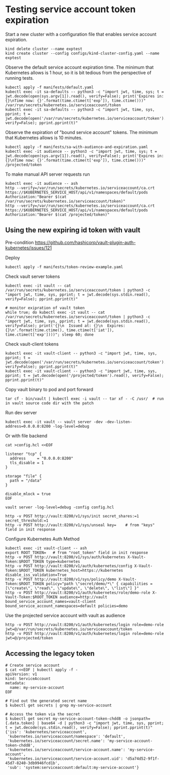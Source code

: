 
# Testing service account token expiration

Start a new cluster with a configuration file that enables service account expiration.

```console
kind delete cluster --name exptest
kind create cluster --config configs/kind-cluster-config.yaml --name exptest
```

Observe the default service account expiration time.
The minimum that Kubernetes allows is 1 hour, so it is bit tedious from the perspective of running tests.

```console
kubectl apply -f manifests/default.yaml
kubectl exec -it sa-defaults -- python3 -c "import jwt, time, sys; t = jwt.decode(open(sys.argv[1]).read(), verify=False); print('Expires in: {}\nTime now: {}'.format(time.ctime(t['exp']), time.ctime()))" /var/run/secrets/kubernetes.io/serviceaccount/token
kubectl exec -it sa-defaults -- python3 -c "import jwt, time, sys, pprint; t = jwt.decode(open('/var/run/secrets/kubernetes.io/serviceaccount/token').read(), verify=False); pprint.pprint(t)"
```

Observe the expiration of "bound service account" tokens.
The minimum that Kubernetes allows is 10 minutes.

```console
kubectl apply -f manifests/sa-with-audience-and-expiration.yaml
kubectl exec -it audience -- python3 -c "import jwt, time, sys; t = jwt.decode(open(sys.argv[1]).read(), verify=False); print('Expires in: {}\nTime now: {}'.format(time.ctime(t['exp']), time.ctime()))" /projected/token
```

To make manual API server requests run

```console
kubectl exec -it audience -- ash
http --verify=/var/run/secrets/kubernetes.io/serviceaccount/ca.crt https://$KUBERNETES_SERVICE_HOST/api/v1/namespaces/default/pods Authorization:"Bearer $(cat /var/run/secrets/kubernetes.io/serviceaccount/token)"
http --verify=/var/run/secrets/kubernetes.io/serviceaccount/ca.crt https://$KUBERNETES_SERVICE_HOST/api/v1/namespaces/default/pods Authorization:"Bearer $(cat /projected/token)"
```



## Using the new expiring id token with vault

Pre-condition https://github.com/hashicorp/vault-plugin-auth-kubernetes/issues/121

Deploy

```console
kubectl apply -f manifests/token-review-example.yaml
```

Check vault server tokens

```console
kubectl exec -it vault -- cat /var/run/secrets/kubernetes.io/serviceaccount/token | python3 -c "import jwt, time, sys, pprint; t = jwt.decode(sys.stdin.read(), verify=False); pprint.pprint(t)"

# monitor exipration of vault token
while true; do kubectl exec -it vault -- cat /var/run/secrets/kubernetes.io/serviceaccount/token | python3 -c "import jwt, time, sys, pprint; t = jwt.decode(sys.stdin.read(), verify=False); print('{}\n  Issued at: {}\n  Expires: {}\n'.format(time.ctime(), time.ctime(t['iat']), time.ctime(t['exp'])))"; sleep 60; done
```

Check vault-client tokens

```console
kubectl exec -it vault-client -- python3 -c "import jwt, time, sys, pprint; t = jwt.decode(open('/var/run/secrets/kubernetes.io/serviceaccount/token').read(), verify=False); pprint.pprint(t)"
kubectl exec -it vault-client -- python3 -c "import jwt, time, sys, pprint; t = jwt.decode(open('/projected/token').read(), verify=False); pprint.pprint(t)"
```

Copy vault binary to pod and port forward

```console
tar cf - bin/vault | kubectl exec -i vault -- tar xf - -C /usr/  # run in vault source code dir with the patch
```


Run dev server

```console
kubectl exec -it vault -- vault server -dev -dev-listen-address=0.0.0.0:8200 -log-level=debug
```

Or with file backend

```console
cat >config.hcl <<EOF

listener "tcp" {
  address     = "0.0.0.0:8200"
  tls_disable = 1
}

storage "file" {
  path = "/data"
}

disable_mlock = true
EOF

vault server -log-level=debug -config config.hcl

http -v POST http://vault:8200/v1/sys/init secret_shares:=1 secret_threshold:=1
http -v POST http://vault:8200/v1/sys/unseal key=    # from "keys" field in init response
```

Configure Kubernetes Auth Method

```console
kubectl exec -it vault-client -- ash
export ROOT_TOKEN=   # from "root_token" field in init response
http -v POST http://vault:8200/v1/sys/auth/kubernetes X-Vault-Token:$ROOT_TOKEN type=kubernetes
http -v POST http://vault:8200/v1/auth/kubernetes/config X-Vault-Token:$ROOT_TOKEN kubernetes_host=https://kubernetes disable_iss_validation=True
http -v POST http://vault:8200/v1/sys/policy/demo X-Vault-Token:$ROOT_TOKEN policy="path \"secret/demo/*\" { capabilities = [\"create\", \"read\", \"update\", \"delete\", \"list\"] }"
http -v POST http://vault:8200/v1/auth/kubernetes/role/demo-role X-Vault-Token:$ROOT_TOKEN audience=http://vault bound_service_account_names=vault-client bound_service_account_namespaces=default policies=demo
```

Use the projected service account with vault as audience

```console
http -v POST http://vault:8200/v1/auth/kubernetes/login role=demo-role jwt=@/var/run/secrets/kubernetes.io/serviceaccount/token
http -v POST http://vault:8200/v1/auth/kubernetes/login role=demo-role jwt=@/projected/token

```

## Accessing the legacy token

```console
# Create service account
$ cat <<EOF | kubectl apply -f -
apiVersion: v1
kind: ServiceAccount
metadata:
  name: my-service-account
EOF

# Find out the generated secret name
$ kubectl get secrets | grep my-service-account

# Access the token via the secret
$ kubectl get secret my-service-account-token-chdd8 -o jsonpath={.data.token} | base64 -d | python3 -c "import jwt, time, sys, pprint; t = jwt.decode(sys.stdin.read(), verify=False); pprint.pprint(t)"
{'iss': 'kubernetes/serviceaccount',
 'kubernetes.io/serviceaccount/namespace': 'default',
 'kubernetes.io/serviceaccount/secret.name': 'my-service-account-token-chdd8',
 'kubernetes.io/serviceaccount/service-account.name': 'my-service-account',
 'kubernetes.io/serviceaccount/service-account.uid': 'd5a74d52-9f1f-45d7-8240-3db9946fcd1b',
 'sub': 'system:serviceaccount:default:my-service-account'}
```
